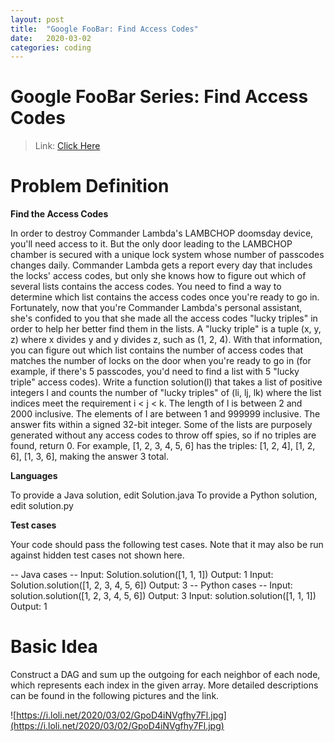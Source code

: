 ```yaml
---
layout: post
title:  "Google FooBar: Find Access Codes"
date:   2020-03-02
categories: coding
---
```

# Google FooBar Series: Find Access Codes
> Link: [Click Here](https://github.com/morningstarwang/google-foobar-morningstarwang/blob/master/find-the-access-codes.py)

# Problem Definition

**Find the Access Codes**

In order to destroy Commander Lambda's LAMBCHOP doomsday device, you'll need access to it. But the only door leading to the LAMBCHOP chamber is secured with a unique lock system whose number of passcodes changes daily. Commander Lambda gets a report every day that includes the locks' access codes, but only she knows how to figure out which of several lists contains the access codes. You need to find a way to determine which list contains the access codes once you're ready to go in. 
Fortunately, now that you're Commander Lambda's personal assistant, she's confided to you that she made all the access codes "lucky triples" in order to help her better find them in the lists. A "lucky triple" is a tuple (x, y, z) where x divides y and y divides z, such as (1, 2, 4). With that information, you can figure out which list contains the number of access codes that matches the number of locks on the door when you're ready to go in (for example, if there's 5 passcodes, you'd need to find a list with 5 "lucky triple" access codes).
Write a function solution(l) that takes a list of positive integers l and counts the number of "lucky triples" of (li, lj, lk) where the list indices meet the requirement i < j < k.  The length of l is between 2 and 2000 inclusive.  The elements of l are between 1 and 999999 inclusive.  The answer fits within a signed 32-bit integer. Some of the lists are purposely generated without any access codes to throw off spies, so if no triples are found, return 0. 
For example, [1, 2, 3, 4, 5, 6] has the triples: [1, 2, 4], [1, 2, 6], [1, 3, 6], making the answer 3 total.

**Languages**

To provide a Java solution, edit Solution.java
To provide a Python solution, edit solution.py

**Test cases**

Your code should pass the following test cases.
Note that it may also be run against hidden test cases not shown here.

-- Java cases --
Input:
Solution.solution([1, 1, 1])
Output:
    1
Input:
Solution.solution([1, 2, 3, 4, 5, 6])
Output:
    3
-- Python cases --
Input:
solution.solution([1, 2, 3, 4, 5, 6])
Output:
    3
Input:
solution.solution([1, 1, 1])
Output:
    1

# Basic Idea

Construct a DAG and sum up the outgoing for each neighbor of each node, which represents each index in the given array. More detailed descriptions can be found in the following pictures and the link.

![https://i.loli.net/2020/03/02/GpoD4iNVgfhy7Fl.jpg](https://i.loli.net/2020/03/02/GpoD4iNVgfhy7Fl.jpg)



